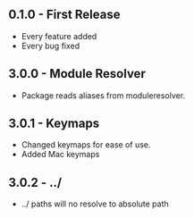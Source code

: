 ## 0.1.0 - First Release

* Every feature added
* Every bug fixed

## 3.0.0 - Module Resolver

* Package reads aliases from moduleresolver.

## 3.0.1 - Keymaps

* Changed keymaps for ease of use.
* Added Mac keymaps

## 3.0.2 - ../

* ../ paths will no resolve to absolute path
